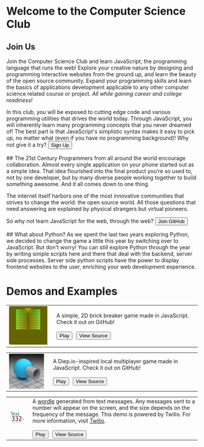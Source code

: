 # Welcome to the Computer Science Club
## Join Us
Join the Computer Science Club and learn JavaScript, the programming language that runs the web! Explore your creative nature by designing and programming interactive websites from the ground up, and learn the beauty of the open source community. Expand your programming skills and learn the basics of applications development applicable to any other computer science related course or project. _All while gaining career and college readiness!_

In this club, you will be exposed to cutting edge code and various programming utilities that drives the world today. Through JavaScript, you will inherently learn many programming concepts that you never dreamed of! The best part is that JavaScript's simplistic syntax makes it easy to pick up, no matter what (even if you have no programming background)! Why not give it a try?
<button role="button" class="btn btn-outline-primary" onClick="window.location = '/fair/signup'">Sign Up</button>
<div style="background-color: rgba(255, 255, 255, 0.25); height: 1px; width: 100%; padding-top: 0px; border-radius: 100px"></div>
## The 21st Century
Programmers from all around the world encourage collaboration. Almost every single application on your phone started out as a simple idea. That idea flourished into the final product you’re so used to, not by one developer, but by many diverse people working together to build something awesome. And it all comes down to one thing.

The internet itself harbors one of the most innovative communities that strives to change the world: the open source world. All those questions that need answering are explained by physical strangers but virtual pioneers.

So why not learn JavaScript for the web, through the web?
<button role="button" class="btn btn-outline-success" onClick="window.location = 'https://github.com/'">Join GitHub</button>
<div style="background-color: rgba(255, 255, 255, 0.25); height: 1px; width: 100%; padding-top: 0px; border-radius: 100px"></div>
## What about Python?
As we spent the last two years exploring Python, we decided to change the game a little this year by switching over to JavaScript. But don't worry! You can still explore Python through the year by writing simple scripts here and there that deal with the backend, server side processes. Server side python scripts have the power to display frontend websites to the user, enriching your web development experience.

# Demos and Examples
|  |  |
|--|--|
| [![Brick Breaker](/pages/fair/demos/brickbreaker/thumbnail.png)](/fair/demos/brickbreaker) | <p style="margin: 0px; padding: 0px; margin-left: 10px;">A simple, 2D brick breaker game made in JavaScript. Check it out on GitHub!</p><br/><div style="width: 100%; text-align: left; margin: 0; padding: 0"><Button role="button" class="btn btn-outline-secondary" style="margin-left: 10px;" onClick="window.location = '/fair/demos/brickbreaker'">Play</Button><Button class="btn btn-outline-warning" style="margin-left: 10px;" role="button" onClick="window.location = 'https://github.com/SBCompSciClub/ClubFair/tree/master/Demos/BrickBreaker'">View Source</Button></div>|

|  |  |
|--|--|
| [![Byte Shooter](/pages/fair/demos/diepio/thumbnail.png)](/fair/demos/diepio) | <p style="margin: 0px; padding: 0px; margin-left: 10px;">A Diep.io-inspired local multiplayer game made in JavaScript. Check it out on GitHub!</p><br/><div style="width: 100%; text-align: left; margin: 0; padding: 0"><Button role="button" class="btn btn-outline-secondary" style="margin-left: 10px;" onClick="window.location = '/fair/demos/diepio'">Play</Button><Button class="btn btn-outline-warning" style="margin-left: 10px;" role="button" onClick="window.location = 'https://github.com/SBCompSciClub/ClubFair/tree/master/Demos/Diepio'">View Source</Button></div>|


|  |  |
|--|--|
| [![Wordle Text](/pages/fair/demos/twilio/thumbnail.png)](/fair/demos/wordle) | <p style="margin: 0px; padding: 0px; margin-left: 10px;">A [wordle](http://www.wordle.net/) generated from text messages. Any messages sent to a number will appear on the screen, and the size depends on the frequency of the message. This demo is powered by Twilio. For more information, visit [Twilio](https://twilio.com).</p><br/><div style="width: 100%; text-align: left; margin: 0; padding: 0"><Button role="button" class="btn btn-outline-secondary" style="margin-left: 10px;" onClick="window.location = '/fair/demos/wordle'">Play</Button><Button class="btn btn-outline-warning" style="margin-left: 10px;" role="button" onClick="window.location = 'https://github.com/SBCompSciClub/Twilio-Demo/tree/master/wordle'">View Source</Button></div>|